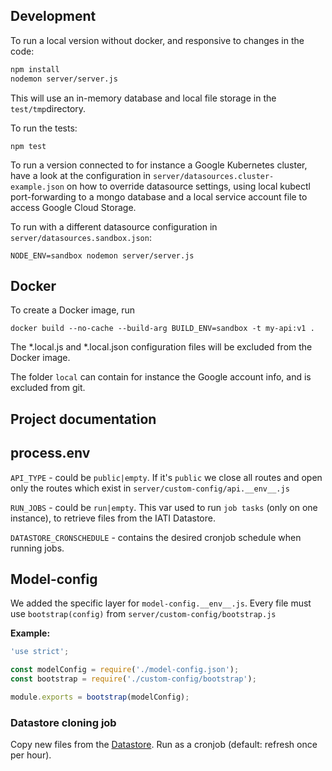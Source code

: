 Development
-----------

To run a local version without docker, and responsive to changes in the code:

```sh
npm install
nodemon server/server.js
```

This will use an in-memory database and local file storage in the `test/tmp`directory.

To run the tests:

```shell
npm test
```

To run a version connected to for instance a Google Kubernetes cluster, have a look at the configuration in `server/datasources.cluster-example.json` on how to override datasource settings, using local kubectl port-forwarding to a mongo database and a local service account file to access Google Cloud Storage.

To run with a different datasource configuration in `server/datasources.sandbox.json`:

```shell
NODE_ENV=sandbox nodemon server/server.js
```

Docker
------

To create a Docker image, run

```shell
docker build --no-cache --build-arg BUILD_ENV=sandbox -t my-api:v1 .
```

The *.local.js and *.local.json configuration files will be excluded from the Docker image.

The folder `local` can contain for instance the Google account info, and is excluded from git.

Project documentation
------

## process.env

`API_TYPE` - could be `public|empty`. If it's `public` we close all routes and open only the routes which exist in `server/custom-config/api.__env__.js`

`RUN_JOBS` - could be `run|empty`. This var used to run `job tasks` (only on one instance), to retrieve files from the IATI Datastore.

`DATASTORE_CRONSCHEDULE` - contains the desired cronjob schedule when running jobs.

## Model-config

We added the specific layer for `model-config.__env__.js`. Every file must use `bootstrap(config)` from `server/custom-config/bootstrap.js`

**Example:**

```js
'use strict';

const modelConfig = require('./model-config.json');
const bootstrap = require('./custom-config/bootstrap');

module.exports = bootstrap(modelConfig);
```

### Datastore cloning job

Copy new files from the [Datastore](https://api.datastore.iati.cloud/api/datasets). Run as a cronjob (default: refresh once per hour).
